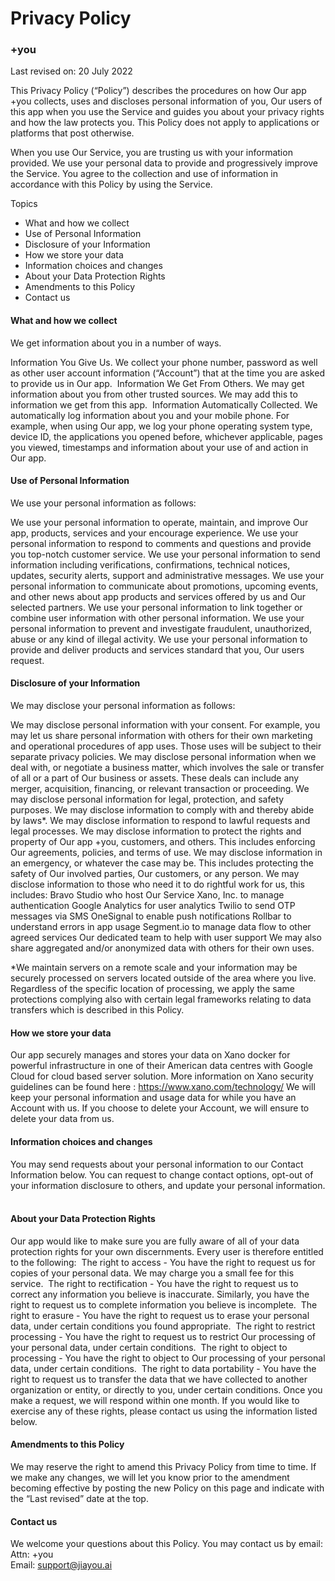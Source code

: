 # Privacy Policy
### +you
Last revised on: 20 July 2022

This Privacy Policy (“Policy”) describes the procedures on how Our app +you collects, uses and discloses personal information of you, Our users of this app when you use the Service and guides you about your privacy rights and how the law protects you. This Policy does not apply to applications or platforms that post otherwise.

When you use Our Service, you are trusting us with your information provided. We use your personal data to provide and progressively improve the Service. You agree to the collection and use of information in accordance with this Policy by using the Service.

Topics

- What and how we collect
- Use of Personal Information
- Disclosure of your Information
- How we store your data
- Information choices and changes
- About your Data Protection Rights
- Amendments to this Policy
- Contact us

#### What and how we collect

We get information about you in a number of ways.

Information You Give Us. We collect your phone number, password as well as other user account information (“Account”) that at the time you are asked to provide us in Our app.
‍
Information We Get From Others. We may get information about you from other trusted sources. We may add this to information we get from this app.
‍
Information Automatically Collected. We automatically log information about you and your mobile phone. For example, when using Our app, we log your phone operating system type, device ID, the applications you opened before, whichever applicable, pages you viewed, timestamps and information about your use of and action in Our app.

#### Use of Personal Information

We use your personal information as follows:

We use your personal information to operate, maintain, and improve Our app, products, services and your encourage experience.
We use your personal information to respond to comments and questions and provide you top-notch customer service.
We use your personal information to send information including verifications, confirmations, technical notices, updates, security alerts, support and administrative messages.
We use your personal information to communicate about promotions, upcoming events, and other news about app products and services offered by us and Our selected partners.
We use your personal information to link together or combine user information with other personal information.
We use your personal information to prevent and investigate fraudulent, unauthorized, abuse or any kind of illegal activity.
We use your personal information to provide and deliver products and services standard that you, Our users request.

#### Disclosure of your Information

We may disclose your personal information as follows:

We may disclose personal information with your consent. For example, you may let us share personal information with others for their own marketing and operational procedures of app uses. Those uses will be subject to their separate privacy policies.
We may disclose personal information when we deal with, or negotiate a business matter, which involves the sale or transfer of all or a part of Our business or assets. These deals can include any merger, acquisition, financing, or relevant transaction or proceeding.
We may disclose personal information for legal, protection, and safety purposes.
We may disclose information to comply with and thereby abide by laws*.
We may disclose information to respond to lawful requests and legal processes.
We may disclose information to protect the rights and property of Our app +you, customers, and others. This includes enforcing Our agreements, policies, and terms of use.
We may disclose information in an emergency, or whatever the case may be. This includes protecting the safety of Our involved parties, Our customers, or any person.
We may disclose information to those who need it to do rightful work for us, this includes:
Bravo Studio who host Our Service
Xano, Inc. to manage authentication
Google Analytics for user analytics
Twilio to send OTP messages via SMS
OneSignal to enable push notifications
Rollbar to understand errors in app usage
Segment.io to manage data flow to other agreed services
Our dedicated team to help with user support
We may also share aggregated and/or anonymized data with others for their own uses.

*We maintain servers on a remote scale and your information may be securely processed on servers located outside of the area where you live. Regardless of the specific location of processing, we apply the same protections complying also with certain legal frameworks relating to data transfers which is described in this Policy.

#### How we store your data

Our app securely manages and stores your data on Xano docker for powerful infrastructure in one of their American data centres with Google Cloud for cloud based server solution. More information on Xano security guidelines can be found here : https://www.xano.com/technology/
‍
We will keep your personal information and usage data for while you have an Account with us. If you choose to delete your Account, we will ensure to delete your data from us.

#### Information choices and changes

You may send requests about your personal information to our Contact Information below. You can request to change contact options, opt-out of your information disclosure to others, and update your personal information.
‍
#### About your Data Protection Rights

Our app would like to make sure you are fully aware of all of your data protection rights for your own discernments. Every user is therefore entitled to the following:
‍
The right to access - You have the right to request us for copies of your personal data. We may charge you a small fee for this service.
‍
The right to rectification - You have the right to request us to correct any information you believe is inaccurate. Similarly, you have the right to request us to complete information you believe is incomplete.
‍
The right to erasure - You have the right to request us to erase your personal data, under certain conditions you found appropriate.
‍
The right to restrict processing - You have the right to request us to restrict Our processing of your personal data, under certain conditions.
‍
The right to object to processing - You have the right to object to Our processing of your personal data, under certain conditions.
‍
The right to data portability - You have the right to request us to transfer the data that we have collected to another organization or entity, or directly to you, under certain conditions. Once you make a request, we will respond within one month. If you would like to exercise any of these rights, please contact us using the information listed below.


#### Amendments to this Policy

We may reserve the right to amend this Privacy Policy from time to time. If we make any changes, we will let you know prior to the amendment becoming effective by posting the new Policy on this page and indicate with the “Last revised” date at the top.


#### Contact us

We welcome your questions about this Policy. You may contact us by email:<br>
Attn: +you<br>
Email: support@jiayou.ai

